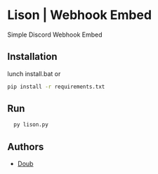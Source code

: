 # Lison | Webhook Embed

Simple Discord Webhook Embed

## Installation

lunch install.bat or

```bash
pip install -r requirements.txt
```

    
## Run 

```bash
  py lison.py
```

## Authors

- [Doub](https://github.com/Douuub)

